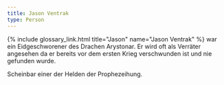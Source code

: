```yaml
---
title: Jason Ventrak
type: Person
---
```


{% include glossary_link.html title="Jason" name="Jason Ventrak" %} war ein Eidgeschworener des Drachen Arystonar. Er wird oft als Verräter angesehen da er bereits vor dem ersten Krieg verschwunden ist und nie gefunden wurde.

Scheinbar einer der Helden der Prophezeihung.

